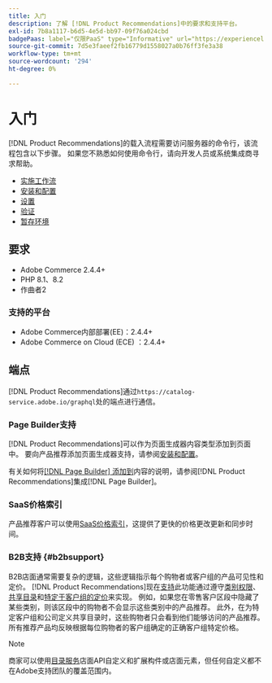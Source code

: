 ```yaml
---
title: 入门
description: 了解 [!DNL Product Recommendations]中的要求和支持平台。
exl-id: 7b8a1117-b6d5-4e5d-bb97-09f76a024cbd
badgePaas: label="仅限PaaS" type="Informative" url="https://experienceleague.adobe.com/zh-hans/docs/commerce/user-guides/product-solutions" tooltip="仅适用于云项目(Adobe管理的PaaS基础架构)和内部部署项目上的Adobe Commerce 。"
source-git-commit: 7d5e3faeef2fb16779d1558027a0b76ff3fe3a38
workflow-type: tm+mt
source-wordcount: '294'
ht-degree: 0%

---
```


# 入门

[!DNL Product Recommendations]的载入流程需要访问服务器的命令行，该流程包含以下步骤。 如果您不熟悉如何使用命令行，请向开发人员或系统集成商寻求帮助。

- [实施工作流](implementation-workflow.md)
- [安装和配置](install-configure.md)
- [设置](settings.md)
- [验证](https://developer.adobe.com/commerce/services/shared-services/storefront-events/collector/verify/)
- [暂存环境](staging-environment.md)

## 要求

- Adobe Commerce 2.4.4+
- PHP 8.1、8.2
- 作曲者2

### 支持的平台

- Adobe Commerce内部部署(EE)：2.4.4+
- Adobe Commerce on Cloud (ECE) ：2.4.4+

## 端点

[!DNL Product Recommendations]通过`https://catalog-service.adobe.io/graphql`处的端点进行通信。

### Page Builder支持

[!DNL Product Recommendations]可以作为页面生成器内容类型添加到页面中。 要向产品推荐添加页面生成器支持，请参阅[安装和配置](install-configure.md)。

有关如何将[[!DNL Page Builder] 添加到](page-builder.md)内容的说明，请参阅[!DNL Product Recommendations]集成[!DNL Page Builder]。

### SaaS价格索引

产品推荐客户可以使用[SaaS价格索引](../price-index/price-indexing.md)，这提供了更快的价格更改更新和同步时间。

### B2B支持 {#b2bsupport}

B2B店面通常需要复杂的逻辑，这些逻辑指示每个购物者或客户组的产品可见性和定价。 [!DNL Product Recommendations]现在[支持](release-notes.md)此功能通过遵守[类别权限](https://experienceleague.adobe.com/docs/commerce-admin/catalog/categories/category-permissions.html?lang=zh-Hans)、[共享目录](https://experienceleague.adobe.com/docs/commerce-admin/b2b/shared-catalogs/catalog-shared.html?lang=zh-Hans)和[特定于客户组的定价](https://experienceleague.adobe.com/docs/commerce-admin/catalog/products/pricing/pricing-advanced.html?lang=zh-Hans)来实现。 例如，如果您在零售客户区段中隐藏了某些类别，则该区段中的购物者不会显示这些类别中的产品推荐。 此外，在为特定客户组和公司定义共享目录时，这些购物者只会看到他们能够访问的产品推荐。 所有推荐产品均反映根据每位购物者的客户组确定的正确客户组特定价格。

>[!NOTE]
>
>商家可以使用[目录服务](../catalog-service/overview.md)店面API自定义和扩展构件或店面元素，但任何自定义都不在Adobe支持团队的覆盖范围内。
